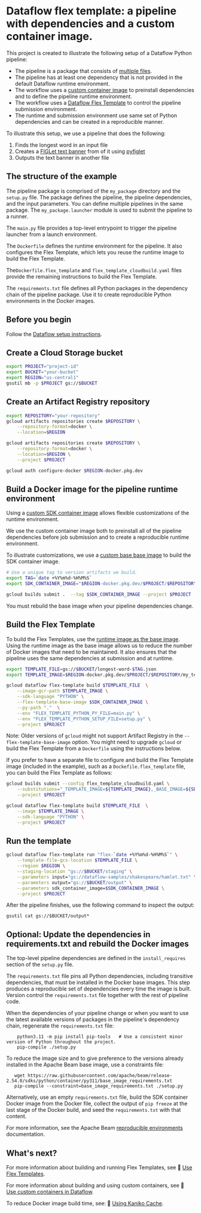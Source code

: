 
# Dataflow flex template: a pipeline with dependencies and a custom container image.

This project is created to illustrate the following setup of a Dataflow Python pipeline:
- The pipeline is a package that consists of [multiple files](https://beam.apache.org/documentation/sdks/python-pipeline-dependencies/#multiple-file-dependencies).
- The pipeline has at least one dependency that is not provided in the default Dataflow runtime environment.
- The workflow uses a [custom container image](https://cloud.google.com/dataflow/docs/guides/using-custom-containers) to preinstall dependencies and to define the pipeline runtime environment.
- The workflow uses a [Dataflow Flex Template](https://cloud.google.com/dataflow/docs/concepts/dataflow-templates) to control the pipeline submission environment.
- The runtime and submission environment use same set of Python dependencies and can be created in a reproducible manner.

To illustrate this setup, we use a pipeline that does the following:

1. Finds the longest word in an input file
2. Creates a [FIGLet text banner](https://en.wikipedia.org/wiki/FIGlet) from of it using [pyfiglet](https://pypi.org/project/pyfiglet/)
3. Outputs the text banner in another file


## The structure of the example

The pipeline package is comprised of the `my_package` directory and the `setup.py` file. The package defines the pipeline, the pipeline dependencies, and the input parameters. You can define multiple pipelines in the same package. The `my_package.launcher` module is used to submit the pipeline to a runner.

The `main.py` file provides a top-level entrypoint to trigger the pipeline launcher from a
launch environment.

The `Dockerfile` defines the runtime environment for the pipeline. It also configures the Flex Template, which lets you reuse the runtime image to build the Flex Template.

The`Dockerfile.flex_template` and `flex_template_cloudbuild.yaml` files provide the remaining instructions to build the Flex Template.

The `requirements.txt` file defines all Python packages in the dependency chain of the pipeline package. Use it to create reproducible Python environments in the Docker images.

## Before you begin

Follow the
[Dataflow setup instructions](../../README.md).

## Create a Cloud Storage bucket

```sh
export PROJECT="project-id"
export BUCKET="your-bucket"
export REGION="us-central1"
gsutil mb -p $PROJECT gs://$BUCKET
```

## Create an Artifact Registry repository

```sh
export REPOSITORY="your-repository"
gcloud artifacts repositories create $REPOSITORY \
    --repository-format=docker \
    --location=$REGION

gcloud artifacts repositories create $REPOSITORY \
    --repository-format=docker \
    --location=$REGION \
    --project $PROJECT

gcloud auth configure-docker $REGION-docker.pkg.dev
```

## Build a Docker image for the pipeline runtime environment

Using a [custom SDK container image](https://cloud.google.com/dataflow/docs/guides/using-custom-containers)
allows flexible customizations of the runtime environment.

We use the custom container image both to preinstall all of the pipeline dependencies before job submission and to create a reproducible runtime environment.

To illustrate customizations, we use a [custom base base image](https://cloud.google.com/dataflow/docs/guides/build-container-image#use_a_custom_base_image) to build the SDK container image.

```sh
# Use a unique tag to version artifacts we build.
export TAG=`date +%Y%m%d-%H%M%S`
export SDK_CONTAINER_IMAGE="$REGION-docker.pkg.dev/$PROJECT/$REPOSITORY/my_base_image:$TAG"

gcloud builds submit .  --tag $SDK_CONTAINER_IMAGE --project $PROJECT
```

You must rebuild the base image when your pipeline dependencies change.

## Build the Flex Template

To build the Flex Templates, use the [runtime image as the base image](https://cloud.google.com/dataflow/docs/guides/templates/configuring-flex-templates#use_custom_container_images).
Using the runtime image as the base image allows us to reduce the number of Docker images that need to be maintained.
It also ensures that the pipeline uses the same dependencies at submission and at runtime.

```sh
export TEMPLATE_FILE=gs://$BUCKET/longest-word-$TAG.json
export TEMPLATE_IMAGE=$REGION-docker.pkg.dev/$PROJECT/$REPOSITORY/my_template_image:$TAG
```

```sh
gcloud dataflow flex-template build $TEMPLATE_FILE  \
    --image-gcr-path $TEMPLATE_IMAGE \
    --sdk-language "PYTHON" \
    --flex-template-base-image $SDK_CONTAINER_IMAGE \
    --py-path "."  \
    --env "FLEX_TEMPLATE_PYTHON_PY_FILE=main.py" \
    --env "FLEX_TEMPLATE_PYTHON_SETUP_FILE=setup.py" \
    --project $PROJECT
```

Note: Older versions of `gcloud` might not support Artifact Registry in the `--flex-template-base-image` option. You might need to upgrade `gcloud` or build the Flex Template from a `Dockerfile` using the instructions below.

If you prefer to have a separate file to configure and build the Flex Template image (included in the example), such as a `Dockefile.flex_template` file, you can build the Flex Template as follows:

```sh
gcloud builds submit --config flex_template_cloudbuild.yaml \
    --substitutions="_TEMPLATE_IMAGE=${TEMPLATE_IMAGE},_BASE_IMAGE=${SDK_CONTAINER_IMAGE}" \
    --project $PROJECT

gcloud dataflow flex-template build $TEMPLATE_FILE  \
    --image $TEMPLATE_IMAGE \
    --sdk-language "PYTHON" \
    --project $PROJECT
```

## Run the template

```sh
gcloud dataflow flex-template run "flex-`date +%Y%m%d-%H%M%S`" \
    --template-file-gcs-location $TEMPLATE_FILE \
    --region $REGION \
    --staging-location "gs://$BUCKET/staging" \
    --parameters input="gs://dataflow-samples/shakespeare/hamlet.txt" \
    --parameters output="gs://$BUCKET/output" \
    --parameters sdk_container_image=$SDK_CONTAINER_IMAGE \
    --project $PROJECT
```

After the pipeline finishes, use the following command to inspect the output:
```
gsutil cat gs://$BUCKET/output*
```

## Optional: Update the dependencies in requirements.txt and rebuild the Docker images

The top-level pipeline dependencies are defined in the `install_requires` section of the `setup.py` file.

The `requirements.txt` file pins all Python dependencies, including transitive dependencies, that must be installed in the Docker base images. This step produces a reproducible set of dependencies every time the image is built.
Version control the `requirements.txt` file together with the rest of pipeline code.

When the dependencies of your pipeline change or when you want to use the latest available versions of packages in the pipeline's dependency chain,  regenerate the `requirements.txt` file:

```
    python3.11 -m pip install pip-tools   # Use a consistent minor version of Python throughout the project.
    pip-compile ./setup.py
```

To reduce the image size and to give preference to the versions already installed in the Apache Beam base image, use a constraints file:

```
   wget https://raw.githubusercontent.com/apache/beam/release-2.54.0/sdks/python/container/py311/base_image_requirements.txt
   pip-compile --constraint=base_image_requirements.txt ./setup.py
```

Alternatively, use an empty `requirements.txt` file,  build the SDK container Docker image from the Docker file,
collect the output of `pip freeze` at the last stage of the Docker build, and seed the `requirements.txt` with that content.

For more information, see the Apache Beam [reproducible environments](https://beam.apache.org/documentation/sdks/python-pipeline-dependencies/#create-reproducible-environments) documentation.


## What's next?

For more information about building and running Flex Templates, see
📝 [Use Flex Templates](https://cloud.google.com/dataflow/docs/guides/templates/using-flex-templates).

For more information about building and using custom containers, see
📝 [Use custom containers in Dataflow](https://cloud.google.com/dataflow/docs/guides/using-custom-containers).

To reduce Docker image build time, see:
📝 [Using Kaniko Cache](https://cloud.google.com/build/docs/optimize-builds/kaniko-cache).